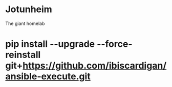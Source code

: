 # Jotunheim
The giant homelab

# pip install --upgrade --force-reinstall git+https://github.com/ibiscardigan/ansible-execute.git